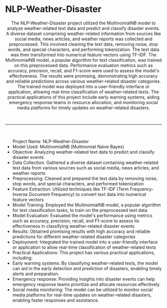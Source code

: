 # NLP-Weather-Disaster



<p align="center">The NLP-Weather-Disaster project utilized the MultinomialNB model to analyze weather-related text data and predict and classify disaster events. A diverse dataset comprising weather-related information from sources like social media, news articles, and weather reports was collected and preprocessed. This involved cleaning the text data, removing noise, stop words, and special characters, and performing tokenization. The text data was then transformed into numerical feature vectors using TF-IDF. The MultinomialNB model, a popular algorithm for text classification, was trained on this preprocessed data. Performance evaluation metrics such as accuracy, precision, recall, and F1-score were used to assess the model's effectiveness. The results were promising, demonstrating high accuracy and reliable predictions across various weather-related disaster categories. The trained model was deployed into a user-friendly interface or application, allowing real-time classification of weather-related texts. The practical applications of this project include early warning systems, aiding emergency response teams in resource allocation, and monitoring social media platforms for timely updates on weather-related disasters.</p>
<br>
<hr>
<br>
<ul>
Project Name: NLP-Weather-Disaster
<br>

<li>Model Used: MultinomialNB (Multinomial Naive Bayes)</li>

<li>Objective: Analyzing weather-related text data to predict and classify disaster events</li>

<li>Data Collection: Gathered a diverse dataset containing weather-related text data from various sources such as social media, news articles, and weather reports</li>

<li>Preprocessing: Cleaned and prepared the text data by removing noise, stop words, and special characters, and performed tokenization</li>

<li>Feature Extraction: Utilized techniques like TF-IDF (Term Frequency-Inverse Document Frequency) to convert text data into numerical feature vectors</li>

<li>Model Training: Employed the MultinomialNB model, a popular algorithm for text classification tasks, to train on the preprocessed text data</li>

<li>Model Evaluation: Evaluated the model's performance using metrics such as accuracy, precision, recall, and F1-score to assess its effectiveness in classifying weather-related disaster events</li>

<li>Results: Obtained promising results with high accuracy and reliable predictions for different weather-related disaster categories</li>

<li>Deployment: Integrated the trained model into a user-friendly interface or application to allow real-time classification of weather-related texts</li>

<li>Practical Applications: This project has various practical applications, including:</li>

<li>Early warning systems: By classifying weather-related texts, the model can aid in the early detection and prediction of disasters, enabling timely alerts and preparation.</li>

<li>Emergency response: Providing insights into disaster events can help emergency response teams prioritize and allocate resources effectively.</li>

<li>Social media monitoring: The model can be utilized to monitor social media platforms for real-time updates on weather-related disasters, enabling faster responses and assistance.</li>
</ul>
